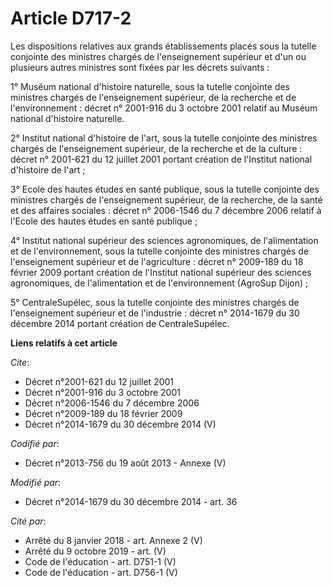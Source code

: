# Article D717-2

Les dispositions relatives aux grands établissements placés sous la tutelle conjointe des ministres chargés de l'enseignement
supérieur et d'un ou plusieurs autres ministres sont fixées par les décrets suivants : 

1° Muséum national d'histoire naturelle, sous la tutelle conjointe des ministres chargés de l'enseignement supérieur, de la
recherche et de l'environnement : décret n° 2001-916 du 3 octobre 2001 relatif au Muséum national d'histoire naturelle. 

2° Institut national d'histoire de l'art, sous la tutelle conjointe des ministres chargés de l'enseignement supérieur, de la
recherche et de la culture : décret n° 2001-621 du 12 juillet 2001 portant création de l'Institut national d'histoire de
l'art ; 

3° Ecole des hautes études en santé publique, sous la tutelle conjointe des ministres chargés de l'enseignement supérieur, de
la recherche, de la santé et des affaires sociales : décret n° 2006-1546 du 7 décembre 2006 relatif à l'Ecole des hautes
études en santé publique ; 

4° Institut national supérieur des sciences agronomiques, de l'alimentation et de l'environnement, sous la tutelle conjointe
des ministres chargés de l'enseignement supérieur et de l'agriculture : décret n° 2009-189 du 18 février 2009 portant
création de l'Institut national supérieur des sciences agronomiques, de l'alimentation et de l'environnement (AgroSup
Dijon) ; 

5° CentraleSupélec, sous la tutelle conjointe des ministres chargés de l'enseignement supérieur et de l'industrie : décret n°
2014-1679 du 30 décembre 2014 portant création de CentraleSupélec.

**Liens relatifs à cet article**

_Cite_:

  - Décret n°2001-621 du 12 juillet 2001
  - Décret n°2001-916 du 3 octobre 2001
  - Décret n°2006-1546 du 7 décembre 2006
  - Décret n°2009-189 du 18 février 2009
  - Décret n°2014-1679 du 30 décembre 2014 (V)

_Codifié par_:

  - Décret n°2013-756 du 19 août 2013 -  Annexe (V)

_Modifié par_:

  - Décret n°2014-1679 du 30 décembre 2014 - art. 36

_Cité par_:

  - Arrêté du 8 janvier 2018 - art. Annexe 2 (V)
  - Arrêté du 9 octobre 2019 - art. (V)
  - Code de l'éducation - art. D751-1 (V)
  - Code de l'éducation - art. D756-1 (V)
